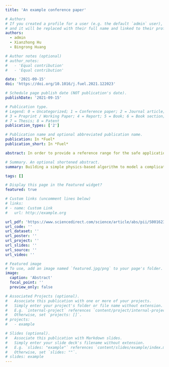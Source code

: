 ```yaml
---
title: 'An example conference paper'

# Authors
# If you created a profile for a user (e.g. the default `admin` user), write the username (folder name) here
# and it will be replaced with their full name and linked to their profile.
authors:
  - admin
  - Xianzhong Hu
  - Bingrong Huang

# Author notes (optional)
# author_notes:
#   - 'Equal contribution'
#   - 'Equal contribution'

date: '2021-09-15'
doi: 'https://doi.org/10.1016/j.fuel.2021.122023'

# Schedule page publish date (NOT publication's date).
publishDate: '2021-09-15'

# Publication type.
# Legend: 0 = Uncategorized; 1 = Conference paper; 2 = Journal article;
# 3 = Preprint / Working Paper; 4 = Report; 5 = Book; 6 = Book section;
# 7 = Thesis; 8 = Patent
publication_types: ['2']

# Publication name and optional abbreviated publication name.
publication: In *Fuel*
publication_short: In *Fuel*

abstract: In order to provide a reference range for the safe application of $C_3H_8$ under $O_2/CO_2$ atmosphere, the lower flammability limit of $C_3H_8/O_2/CO_2$ was studied by calculations. A prediction model based on the limited laminar flame speed principle was used to calculate the lower flammability limit of $C_3H_8/O_2/CO_2$ mixture. The effects of elevated temperature and pressure on the lower flammability limit of $C_3H_8$ were investigated. How the high $CO_2$ concentration changes the lower flammability limit was also discussed. Results show that the lower flammability limit of $C_3H_8$ decreased linearly with the increase of preheating temperatures. The lower flammability limit increased in a logarithmic relation with the increase of pressure. The lower flammability limit increased slightly with increasing CO2 concentration.

# Summary. An optional shortened abstract.
summary: Building a simple physics-based algorithm to model a complicated property (flammability limit under high $O_2$). 

tags: []

# Display this page in the Featured widget?
featured: true

# Custom links (uncomment lines below)
# links:
# - name: Custom Link
#   url: http://example.org

url_pdf: 'https://www.sciencedirect.com/science/article/abs/pii/S0016236121018998?via%3Dihub'
url_code: ''
url_dataset: ''
url_poster: ''
url_project: ''
url_slides: ''
url_source: ''
url_video: ''

# Featured image
# To use, add an image named `featured.jpg/png` to your page's folder.
image:
  caption: 'Abstract'
  focal_point: ''
  preview_only: false

# Associated Projects (optional).
#   Associate this publication with one or more of your projects.
#   Simply enter your project's folder or file name without extension.
#   E.g. `internal-project` references `content/project/internal-project/index.md`.
#   Otherwise, set `projects: []`.
# projects:
#   - example

# Slides (optional).
#   Associate this publication with Markdown slides.
#   Simply enter your slide deck's filename without extension.
#   E.g. `slides: "example"` references `content/slides/example/index.md`.
#   Otherwise, set `slides: ""`.
# slides: example
---
```


<!-- {{% callout note %}}
Click the _Cite_ button above to demo the feature to enable visitors to import publication metadata into their reference management software.
{{% /callout %}}

{{% callout note %}}
Create your slides in Markdown - click the _Slides_ button to check out the example.
{{% /callout %}}

Supplementary notes can be added here, including [code, math, and images](https://wowchemy.com/docs/writing-markdown-latex/). -->
